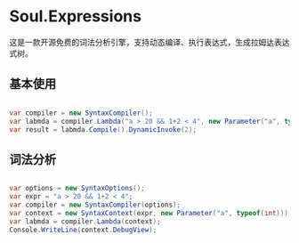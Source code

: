 # Soul.Expressions

这是一款开源免费的词法分析引擎，支持动态编译、执行表达式，生成拉姆达表达式树。

## 基本使用

``` C#

var compiler = new SyntaxCompiler();
var labmda = compiler.Lambda("a > 20 && 1+2 < 4", new Parameter("a", typeof(int)));
var result = labmda.Compile().DynamicInvoke(2);

```

## 词法分析

``` C#

var options = new SyntaxOptions();
var expr = "a > 20 && 1+2 < 4";
var compiler = new SyntaxCompiler(options);
var context = new SyntaxContext(expr, new Parameter("a", typeof(int)));
var labmda = compiler.Lambda(context);
Console.WriteLine(context.DebugView);

```

